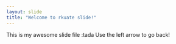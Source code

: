 ```yaml
---
layout: slide
title: "Welcome to rkuate slide!"
---
```

This is my awesome slide file :tada
Use the left arrow to go back!
